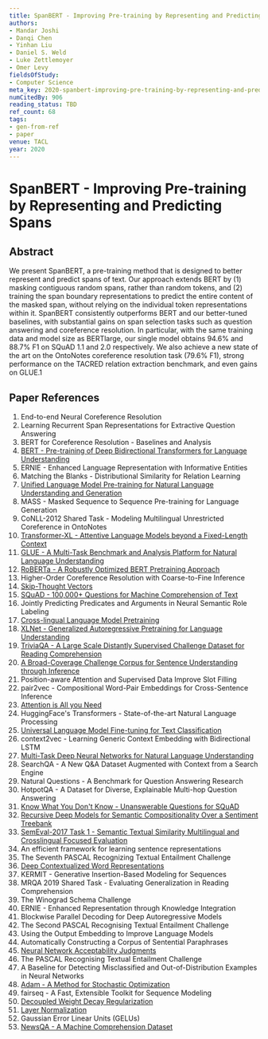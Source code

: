```yaml
---
title: SpanBERT - Improving Pre-training by Representing and Predicting Spans
authors:
- Mandar Joshi
- Danqi Chen
- Yinhan Liu
- Daniel S. Weld
- Luke Zettlemoyer
- Omer Levy
fieldsOfStudy:
- Computer Science
meta_key: 2020-spanbert-improving-pre-training-by-representing-and-predicting-spans
numCitedBy: 906
reading_status: TBD
ref_count: 68
tags:
- gen-from-ref
- paper
venue: TACL
year: 2020
---
```


# SpanBERT - Improving Pre-training by Representing and Predicting Spans

## Abstract

We present SpanBERT, a pre-training method that is designed to better represent and predict spans of text. Our approach extends BERT by (1) masking contiguous random spans, rather than random tokens, and (2) training the span boundary representations to predict the entire content of the masked span, without relying on the individual token representations within it. SpanBERT consistently outperforms BERT and our better-tuned baselines, with substantial gains on span selection tasks such as question answering and coreference resolution. In particular, with the same training data and model size as BERTlarge, our single model obtains 94.6% and 88.7% F1 on SQuAD 1.1 and 2.0 respectively. We also achieve a new state of the art on the OntoNotes coreference resolution task (79.6% F1), strong performance on the TACRED relation extraction benchmark, and even gains on GLUE.1

## Paper References

1. End-to-end Neural Coreference Resolution
2. Learning Recurrent Span Representations for Extractive Question Answering
3. BERT for Coreference Resolution - Baselines and Analysis
4. [BERT - Pre-training of Deep Bidirectional Transformers for Language Understanding](2019-bert-pre-training-of-deep-bidirectional-transformers-for-language-understanding)
5. ERNIE - Enhanced Language Representation with Informative Entities
6. Matching the Blanks - Distributional Similarity for Relation Learning
7. [Unified Language Model Pre-training for Natural Language Understanding and Generation](2019-unified-language-model-pre-training-for-natural-language-understanding-and-generation)
8. MASS - Masked Sequence to Sequence Pre-training for Language Generation
9. CoNLL-2012 Shared Task - Modeling Multilingual Unrestricted Coreference in OntoNotes
10. [Transformer-XL - Attentive Language Models beyond a Fixed-Length Context](2019-transformer-xl-attentive-language-models-beyond-a-fixed-length-context)
11. [GLUE - A Multi-Task Benchmark and Analysis Platform for Natural Language Understanding](2018-glue-a-multi-task-benchmark-and-analysis-platform-for-natural-language-understanding)
12. [RoBERTa - A Robustly Optimized BERT Pretraining Approach](2019-roberta-a-robustly-optimized-bert-pretraining-approach)
13. Higher-Order Coreference Resolution with Coarse-to-Fine Inference
14. [Skip-Thought Vectors](2015-skip-thought-vectors)
15. [SQuAD - 100,000+ Questions for Machine Comprehension of Text](2016-squad-100-000-questions-for-machine-comprehension-of-text)
16. Jointly Predicting Predicates and Arguments in Neural Semantic Role Labeling
17. [Cross-lingual Language Model Pretraining](2019-cross-lingual-language-model-pretraining)
18. [XLNet - Generalized Autoregressive Pretraining for Language Understanding](2019-xlnet-generalized-autoregressive-pretraining-for-language-understanding)
19. [TriviaQA - A Large Scale Distantly Supervised Challenge Dataset for Reading Comprehension](2017-triviaqa-a-large-scale-distantly-supervised-challenge-dataset-for-reading-comprehension)
20. [A Broad-Coverage Challenge Corpus for Sentence Understanding through Inference](2018-a-broad-coverage-challenge-corpus-for-sentence-understanding-through-inference)
21. Position-aware Attention and Supervised Data Improve Slot Filling
22. pair2vec - Compositional Word-Pair Embeddings for Cross-Sentence Inference
23. [Attention is All you Need](2017-attention-is-all-you-need)
24. HuggingFace's Transformers - State-of-the-art Natural Language Processing
25. [Universal Language Model Fine-tuning for Text Classification](2018-universal-language-model-fine-tuning-for-text-classification)
26. context2vec - Learning Generic Context Embedding with Bidirectional LSTM
27. [Multi-Task Deep Neural Networks for Natural Language Understanding](2019-multi-task-deep-neural-networks-for-natural-language-understanding)
28. SearchQA - A New Q&A Dataset Augmented with Context from a Search Engine
29. Natural Questions - A Benchmark for Question Answering Research
30. HotpotQA - A Dataset for Diverse, Explainable Multi-hop Question Answering
31. [Know What You Don't Know - Unanswerable Questions for SQuAD](2018-know-what-you-don-t-know-unanswerable-questions-for-squad)
32. [Recursive Deep Models for Semantic Compositionality Over a Sentiment Treebank](2013-recursive-deep-models-for-semantic-compositionality-over-a-sentiment-treebank)
33. [SemEval-2017 Task 1 - Semantic Textual Similarity Multilingual and Crosslingual Focused Evaluation](2017-semeval-2017-task-1-semantic-textual-similarity-multilingual-and-crosslingual-focused-evaluation)
34. An efficient framework for learning sentence representations
35. The Seventh PASCAL Recognizing Textual Entailment Challenge
36. [Deep Contextualized Word Representations](2018-deep-contextualized-word-representations)
37. KERMIT - Generative Insertion-Based Modeling for Sequences
38. MRQA 2019 Shared Task - Evaluating Generalization in Reading Comprehension
39. The Winograd Schema Challenge
40. ERNIE - Enhanced Representation through Knowledge Integration
41. Blockwise Parallel Decoding for Deep Autoregressive Models
42. The Second PASCAL Recognising Textual Entailment Challenge
43. Using the Output Embedding to Improve Language Models
44. Automatically Constructing a Corpus of Sentential Paraphrases
45. [Neural Network Acceptability Judgments](2019-neural-network-acceptability-judgments)
46. The PASCAL Recognising Textual Entailment Challenge
47. A Baseline for Detecting Misclassified and Out-of-Distribution Examples in Neural Networks
48. [Adam - A Method for Stochastic Optimization](2015-adam-a-method-for-stochastic-optimization)
49. fairseq - A Fast, Extensible Toolkit for Sequence Modeling
50. [Decoupled Weight Decay Regularization](2019-decoupled-weight-decay-regularization)
51. [Layer Normalization](2016-layer-normalization)
52. Gaussian Error Linear Units (GELUs)
53. [NewsQA - A Machine Comprehension Dataset](2017-newsqa-a-machine-comprehension-dataset)
